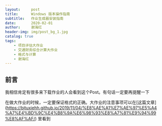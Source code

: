 ```yaml
---
layout:     post
title:      Windows 版本操作指南
subtitle:   作业生成器安装指南
date:       2020-02-01
author:     谢海红
header-img: img/post_bg_1.jpg
catalog: true
tags:
    - 项目评估大作业
    - 交通财务综合计算大作业
    - 格式与计算
    - 谢海红
---
```

## 前言

我相信肯定有很多来下载作业的人会看到这个Post。有句话一定要再提醒一下

在做大作业的时候，一定要保证格式的正确。大作业的注意事项可以在[这篇文章]
(https://bjtuxiehh.github.io/2019/11/04/%E8%AE%A1%E7%AE%97%E5%A4%A7%E4%BD%9C%E4%B8%9A%E6%98%93%E8%A7%81%E9%94%99%E8%AF%AF/)
里看到
